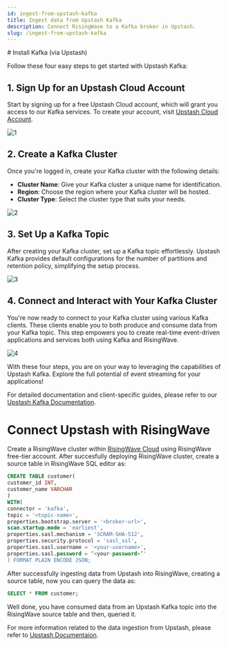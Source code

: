 ```yaml
---
id: ingest-from-upstash-kafka
title: Ingest data from Upstash Kafka
description: Connect RisingWave to a Kafka broker in Upstash.
slug: /ingest-from-upstash-kafka
---
```

<head>
  <link rel="canonical" href="https://docs.risingwave.com/docs/current/ingest-from-upstash-kafka/" />
</head>
# Install Kafka (via Upstash)

Follow these four easy steps to get started with Upstash Kafka:

## 1. Sign Up for an Upstash Cloud Account

Start by signing up for a free Upstash Cloud account, which will grant you access to our Kafka services. To create your account, visit [Upstash Cloud Account](https://console.upstash.com/kafka).

![1](https://github.com/fahadullahshah261/risingwave-tutorials/assets/99340455/e7685303-1e16-4f00-8095-aa12de40e9e8)

## 2. Create a Kafka Cluster

Once you're logged in, create your Kafka cluster with the following details:

- **Cluster Name**: Give your Kafka cluster a unique name for identification.
- **Region**: Choose the region where your Kafka cluster will be hosted.
- **Cluster Type**: Select the cluster type that suits your needs.

![2](https://github.com/fahadullahshah261/risingwave-tutorials/assets/99340455/b633cbc5-d084-47ab-99ae-61765fffb308)

## 3. Set Up a Kafka Topic

After creating your Kafka cluster, set up a Kafka topic effortlessly. Upstash Kafka provides default configurations for the number of partitions and retention policy, simplifying the setup process.

![3](https://github.com/fahadullahshah261/risingwave-tutorials/assets/99340455/61003e9f-1cb1-4c45-a90d-ccefe5c6a835)

## 4. Connect and Interact with Your Kafka Cluster

You're now ready to connect to your Kafka cluster using various Kafka clients. These clients enable you to both produce and consume data from your Kafka topic. This step empowers you to create real-time event-driven applications and services both using Kafka and RisingWave.

![4](https://github.com/fahadullahshah261/risingwave-tutorials/assets/99340455/5937c6c1-076a-4dab-8ceb-6abf9904743a)

With these four steps, you are on your way to leveraging the capabilities of Upstash Kafka. Explore the full potential of event streaming for your applications!

For detailed documentation and client-specific guides, please refer to our [Upstash Kafka Documentation](https://upstash.com/docs/kafka).

# Connect Upstash with RisingWave

Create a RisingWave cluster within [RisingWave Cloud](https://cloud.risingwave.com/) using RisingWave free-tier account.
After succesfully deploying RisingWave cluster, create a source table in RisingWave SQL editor as:

```sql
CREATE TABLE customer(
customer_id INT,
customer_name VARCHAR
)
WITH(
connector = 'kafka',
topic = '<topic-name>', 
properties.bootstrap.server = '<broker-url>', 
scan.startup.mode = 'earliest', 
properties.sasl.mechanism = 'SCRAM-SHA-512', 
properties.security.protocol = 'sasl_ssl', 
properties.sasl.username = '<your-username>', 
properties.sasl.password = ‘<your-password>’'
) FORMAT PLAIN ENCODE JSON;
```
After successfully ingesting data from Upstash into RisingWave, creating a source table, now you can query the data as:

```sql
SELECT * FROM customer;
```
Well done, you have consumed data from an Upstash Kafka topic into the RisingWave source table and then, queried it.

For more information related to the data ingestion from Upstash, please refer to [Upstash Documentaion](https://upstash.com/docs/kafka/overall/getstarted).
